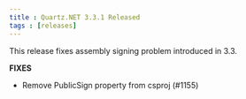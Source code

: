 ```yaml
---
title : Quartz.NET 3.3.1 Released
tags : [releases]
---
```


This release fixes assembly signing problem introduced in 3.3.

__FIXES__

* Remove PublicSign property from csproj (#1155)

<Download />
